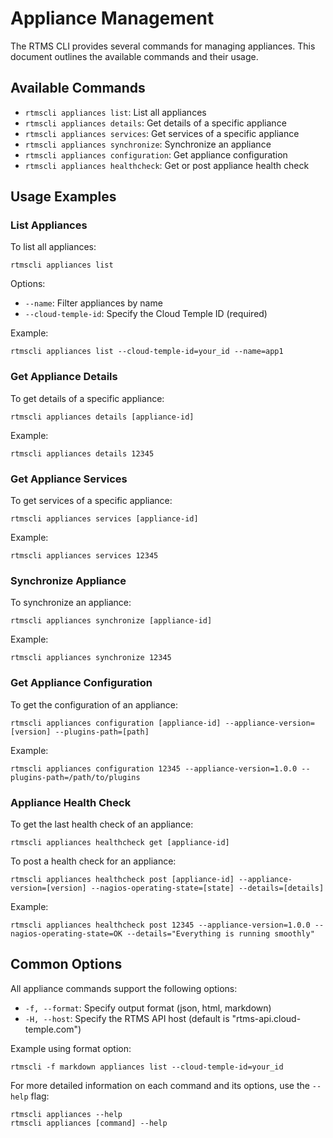 # Appliance Management

The RTMS CLI provides several commands for managing appliances. This document outlines the available commands and their usage.

## Available Commands

- `rtmscli appliances list`: List all appliances
- `rtmscli appliances details`: Get details of a specific appliance
- `rtmscli appliances services`: Get services of a specific appliance
- `rtmscli appliances synchronize`: Synchronize an appliance
- `rtmscli appliances configuration`: Get appliance configuration
- `rtmscli appliances healthcheck`: Get or post appliance health check

## Usage Examples

### List Appliances

To list all appliances:

```
rtmscli appliances list
```

Options:
- `--name`: Filter appliances by name
- `--cloud-temple-id`: Specify the Cloud Temple ID (required)

Example:
```
rtmscli appliances list --cloud-temple-id=your_id --name=app1
```

### Get Appliance Details

To get details of a specific appliance:

```
rtmscli appliances details [appliance-id]
```

Example:
```
rtmscli appliances details 12345
```

### Get Appliance Services

To get services of a specific appliance:

```
rtmscli appliances services [appliance-id]
```

Example:
```
rtmscli appliances services 12345
```

### Synchronize Appliance

To synchronize an appliance:

```
rtmscli appliances synchronize [appliance-id]
```

Example:
```
rtmscli appliances synchronize 12345
```

### Get Appliance Configuration

To get the configuration of an appliance:

```
rtmscli appliances configuration [appliance-id] --appliance-version=[version] --plugins-path=[path]
```

Example:
```
rtmscli appliances configuration 12345 --appliance-version=1.0.0 --plugins-path=/path/to/plugins
```

### Appliance Health Check

To get the last health check of an appliance:

```
rtmscli appliances healthcheck get [appliance-id]
```

To post a health check for an appliance:

```
rtmscli appliances healthcheck post [appliance-id] --appliance-version=[version] --nagios-operating-state=[state] --details=[details]
```

Example:
```
rtmscli appliances healthcheck post 12345 --appliance-version=1.0.0 --nagios-operating-state=OK --details="Everything is running smoothly"
```

## Common Options

All appliance commands support the following options:

- `-f, --format`: Specify output format (json, html, markdown)
- `-H, --host`: Specify the RTMS API host (default is "rtms-api.cloud-temple.com")

Example using format option:
```
rtmscli -f markdown appliances list --cloud-temple-id=your_id
```

For more detailed information on each command and its options, use the `--help` flag:

```
rtmscli appliances --help
rtmscli appliances [command] --help
```

